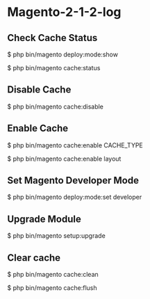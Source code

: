 # Magento-2-1-2-log

## Check Cache Status

  $ php bin/magento deploy:mode:show

  $ php bin/magento cache:status

## Disable Cache

  $ php bin/magento cache:disable
  
## Enable Cache

  $ php bin/magento cache:enable CACHE_TYPE 

  $ php bin/magento cache:enable layout

## Set Magento Developer Mode

  $ php bin/magento deploy:mode:set developer
  
## Upgrade Module

  $ php bin/magento setup:upgrade
  
## Clear cache

  $ php bin/magento cache:clean

  $ php bin/magento cache:flush
